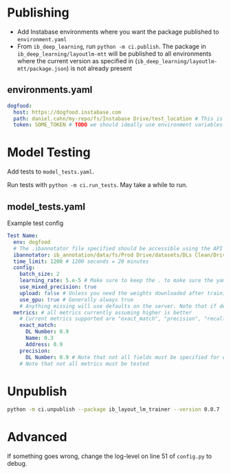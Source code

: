 # Publishing

- Add Instabase environments where you want the package published to `environment.yaml`
- From `ib_deep_learning`, run `python -m ci.publish`. The package in `ib_deep_learning/layoutlm-mtt` will be published to all environments where the current version as specified in (`ib_deep_learning/layoutlm-mtt/package.json`) is not already present

## environments.yaml
```yaml
dogfood:
  host: https://dogfood.instabase.com
  path: daniel.cahn/my-repo/fs/Instabase Drive/test_location # This is a root location used for test files. It should be a safe location where things can be saved and deleted
  token: SOME_TOKEN # TODO we should ideally use environment variables here 

```

# Model Testing

Add tests to `model_tests.yaml`.

Run tests with `python -m ci.run_tests`. May take a while to run.

## model_tests.yaml

Example test config

```yaml
Test Name:
  env: dogfood
  # The .ibannotator file specified should be accessible using the API key in environments.yaml
  ibannotator: ib_annotation/data/fs/Prod Drive/datasets/DLs Clean/Drivers Licenses Clean2.ibannotator
  time_limit: 1200 # 1200 seconds = 20 minutes
  config:
    batch_size: 2
    learning_rate: 5.e-5 # Make sure to keep the . to make sure the yaml knows this is a float, not a string
    use_mixed_precision: true
    upload: false # Unless you need the weights downloaded after training, always include this
    use_gpu: true # Generally always true
    # Anything missing will use defaults on the server. Note that if defaults change, the results may change too.
  metrics: # all metrics currently assuming higher is better
    # Current metrics supported are "exact_match", "precision", "recall", "f1"
    exact_match:
      DL Number: 0.9
      Name: 0.3
      Address: 0.9
    precision:
      DL Number: 0.9 # Note that not all fields must be specified for every metric
    # Note that not all metrics must be tested 
```

# Unpublish

```bash
python -m ci.unpublish --package ib_layout_lm_trainer --version 0.0.7
```

# Advanced

If something goes wrong, change the log-level on line 51 of `config.py` to debug.
